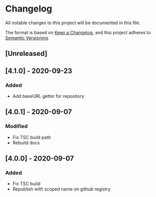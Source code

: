 # Changelog
All notable changes to this project will be documented in this file.

The format is based on [Keep a Changelog](https://keepachangelog.com/en/1.0.0/),
and this project adheres to [Semantic Versioning](https://semver.org/spec/v2.0.0.html).

## [Unreleased]

## [4.1.0] - 2020-09-23
### Added
- Add baseURL getter for repository

## [4.0.1] - 2020-09-07
### Modified
- Fix TSC build path
- Rebuild docs

## [4.0.0] - 2020-09-07
### Added
- Fix TSC build
- Republish with scoped name on github registry
